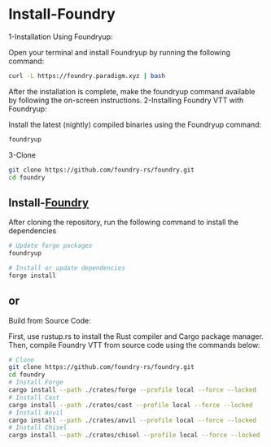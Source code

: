 # Install-Foundry

1-Installation Using Foundryup:

Open your terminal and install Foundryup by running the following command:
```bash
curl -L https://foundry.paradigm.xyz | bash
```
After the installation is complete, make the foundryup command available by following the on-screen instructions.
2-Installing Foundry VTT with Foundryup:

Install the latest (nightly) compiled binaries using the Foundryup command:
```bash
foundryup
```
3-Clone
```bash
git clone https://github.com/foundry-rs/foundry.git
cd foundry
```
## Install-[Foundry](https://book.getfoundry.sh/getting-started/installation)
After cloning the repository, run the following command to install the dependencies
```bash
# Update forge packages
foundryup

# Install or update dependencies
forge install
```
## or
Build from Source Code:

First, use rustup.rs to install the Rust compiler and Cargo package manager. Then, compile Foundry VTT from source code using the commands below:
```bash
# Clone
git clone https://github.com/foundry-rs/foundry.git
cd foundry
# Install Forge
cargo install --path ./crates/forge --profile local --force --locked
# Install Cast
cargo install --path ./crates/cast --profile local --force --locked
# Install Anvil
cargo install --path ./crates/anvil --profile local --force --locked
# Install Chisel
cargo install --path ./crates/chisel --profile local --force --locked
```



